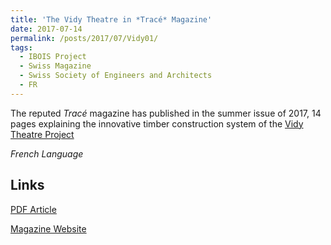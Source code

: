 ```yaml
---
title: 'The Vidy Theatre in *Tracé* Magazine'
date: 2017-07-14
permalink: /posts/2017/07/Vidy01/
tags:
  - IBOIS Project
  - Swiss Magazine
  - Swiss Society of Engineers and Architects
  - FR
---
```

The reputed *Tracé* magazine has published in the summer issue of 2017, 14 pages explaining the innovative timber construction system of the [Vidy Theatre Project](https://gamerro.github.io/portfolio/01VidyPro/)

*French Language*

Links
------
[PDF Article](http://gamerro.github.io/files/vidynew01.pdf)

[Magazine Website](https://www.espazium.ch/traces/)
